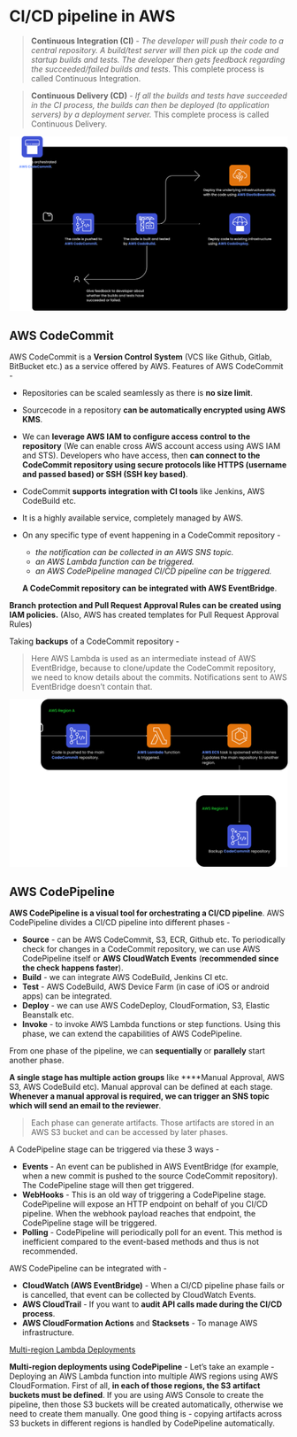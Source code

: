 # CI/CD pipeline in AWS

> **Continuous Integration (CI)** - *The developer will push their code to a central repository. A build/test server will then pick up the code and startup builds and tests. The developer then gets feedback regarding the succeeded/failed builds and tests.* This complete process is called Continuous Integration.

> **Continuous Delivery (CD)** - *If all the builds and tests have succeeded in the CI process, the builds can then be deployed (to application servers) by a deployment server.* This complete process is called Continuous Delivery.

![AWS CI/CD Pipeline](./media/aws-cicd-pipeline.png)

## AWS CodeCommit

AWS CodeCommit is a **Version Control System** (VCS like Github, Gitlab, BitBucket etc.) as a service offered by AWS. Features of AWS CodeCommit -

- Repositories can be scaled seamlessly as there is **no size limit**.
- Sourcecode in a repository **can be automatically encrypted using AWS KMS**.
- We can **leverage AWS IAM to configure access control to the repository** (We can enable cross AWS account access using AWS IAM and STS). Developers who have access, then **can connect to the CodeCommit repository using secure protocols like HTTPS (username and passed based) or SSH (SSH key based)**.
- CodeCommit **supports integration with CI tools** like Jenkins, AWS CodeBuild etc.
- It is a highly available service, completely managed by AWS.
- On any specific type of event happening in a CodeCommit repository -
    - *the notification can be collected in an AWS SNS topic.*
    - *an AWS Lambda function can be triggered.*
    - *an AWS CodePipeline managed CI/CD pipeline can be triggered.*
    
    **A CodeCommit repository can be integrated with AWS EventBridge**.
    
**Branch protection and Pull Request Approval Rules can be created using IAM policies.** (Also, AWS has created templates for  Pull Request Approval Rules)

Taking **backups** of a CodeCommit repository -
> Here AWS Lambda is used as an intermediate instead of AWS EventBridge, because to clone/update the CodeCommit repository, we need to know details about the commits. Notifications sent to AWS EventBridge doesn’t contain that.

![Backup CodeCommit Repository](./media/backup-codecommit-repository.png)

## AWS CodePipeline

**AWS CodePipeline is a visual tool for orchestrating a CI/CD pipeline**. AWS CodePipeline divides a CI/CD pipeline into different phases -

- **Source** - can be AWS CodeCommit, S3, ECR, Github etc. To periodically check for changes in a CodeCommit repository, we can use AWS CodePipeline itself or **AWS CloudWatch Events** (**recommended since the check happens faster**).
- **Build** - we can integrate AWS CodeBuild, Jenkins CI etc.
- **Test** - AWS CodeBuild, AWS Device Farm (in case of iOS or android apps) can be integrated.
- **Deploy** - we can use AWS CodeDeploy, CloudFormation, S3, Elastic Beanstalk etc.
- **Invoke** - to invoke AWS Lambda functions or step functions. Using this phase, we can extend the capabilities of AWS CodePipeline.

From one phase of the pipeline, we can **sequentially** or **parallely** start another phase.

**A single stage has multiple action groups** like ****Manual Approval, AWS S3, AWS CodeBuild etc). Manual approval can be defined at each stage. **Whenever a manual approval is required, we can trigger an SNS topic which will send an email to the reviewer**.

> Each phase can generate artifacts. Those artifacts are stored in an AWS S3 bucket and can be accessed by later phases.

A CodePipeline stage can be triggered via these 3 ways -

- **Events** - An event can be published in AWS EventBridge (for example, when a new commit is pushed to the source CodeCommit repository). The CodePipeline stage will then get triggered.
- **WebHooks** - This is an old way of triggering a CodePipeline stage. CodePipeline will expose an HTTP endpoint on behalf of you CI/CD pipeline. When the webhook payload reaches that endpoint, the CodePipeline stage will be triggered.
- **Polling** - CodePipeline will periodically poll for an event. This method is inefficient compared to the event-based methods and thus is not recommended.

AWS CodePipeline can be integrated with -

- **CloudWatch (AWS EventBridge)** - When a CI/CD pipeline phase fails or is cancelled, that event can be collected by CloudWatch Events.
- **AWS CloudTrail** - If you want to **audit API calls made during the CI/CD process**.
- **AWS CloudFormation Actions** and **Stacksets** - To manage AWS infrastructure.

[Multi-region Lambda Deployments](./media/multi-region-lambda-deployments.png)

**Multi-region deployments using CodePipeline** - Let’s take an example - Deploying an AWS Lambda function into multiple AWS regions using AWS CloudFormation. First of all, **in each of those regions, the S3 artifact buckets must be defined**. If you are using AWS Console to create the pipeline, then those S3 buckets will be created automatically, otherwise we need to create them manually. One good thing is - copying artifacts across S3 buckets in different regions is handled by CodePipeline automatically.
